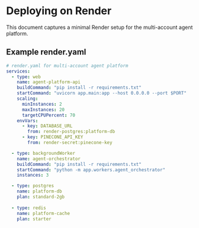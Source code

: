 <!--
Copyright (c) 2025 Ape4, Inc. All rights reserved.
Unauthorized copying of this file is strictly prohibited.
-->

# Deploying on Render

This document captures a minimal Render setup for the multi-account agent platform.

## Example render.yaml

```yaml
# render.yaml for multi-account agent platform
services:
  - type: web
    name: agent-platform-api
    buildCommand: "pip install -r requirements.txt"
    startCommand: "uvicorn app.main:app --host 0.0.0.0 --port $PORT"
    scaling:
      minInstances: 2
      maxInstances: 20
      targetCPUPercent: 70
    envVars:
      - key: DATABASE_URL
        from: render-postgres:platform-db
      - key: PINECONE_API_KEY
        from: render-secret:pinecone-key

  - type: backgroundWorker
    name: agent-orchestrator
    buildCommand: "pip install -r requirements.txt"
    startCommand: "python -m app.workers.agent_orchestrator"
    instances: 3

  - type: postgres
    name: platform-db
    plan: standard-2gb
    
  - type: redis
    name: platform-cache
    plan: starter
```
